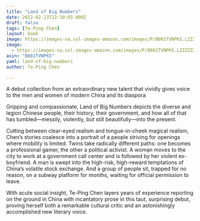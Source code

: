 ```yaml
---
title: "Land of Big Numbers"
date: 2022-02-23T22:10:03.000Z
draft: false
tags: [Te-Ping Chen]
layout: book
image: https://images-na.ssl-images-amazon.com/images/P/B081TVNPKS.LZZZZZZZ.jpg
image: 
  - https://images-na.ssl-images-amazon.com/images/P/B081TVNPKS.LZZZZZZZ.jpg
asin: "B081TVNPKS"
yaml: land-of-big-numbers
author: Te-Ping Chen

---
```


A debut collection from an extraordinary new talent that vividly gives voice to the men and women of modern China and its diaspora  
  
Gripping and compassionate, Land of Big Numbers depicts the diverse and legion Chinese people, their history, their government, and how all of that has tumbled—messily, violently, but still beautifully—into the present.  
   
Cutting between clear-eyed realism and tongue-in-cheek magical realism, Chen’s stories coalesce into a portrait of a people striving for openings where mobility is limited. Twins take radically different paths: one becomes a professional gamer, the other a political activist. A woman moves to the city to work at a government call center and is followed by her violent ex-boyfriend. A man is swept into the high-risk, high-reward temptations of China’s volatile stock exchange. And a group of people sit, trapped for no reason, on a subway platform for months, waiting for official permission to leave.  
   
With acute social insight, Te-Ping Chen layers years of experience reporting on the ground in China with incantatory prose in this taut, surprising debut, proving herself both a remarkable cultural critic and an astonishingly accomplished new literary voice.